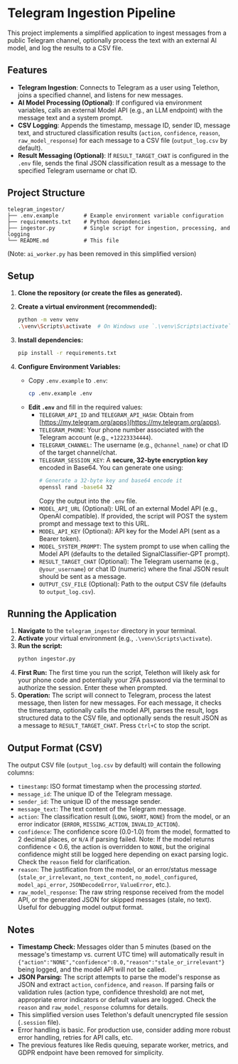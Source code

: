 # Telegram Ingestion Pipeline

This project implements a simplified application to ingest messages from a public Telegram channel, optionally process the text with an external AI model, and log the results to a CSV file.

## Features

*   **Telegram Ingestion**: Connects to Telegram as a user using Telethon, joins a specified channel, and listens for new messages.
*   **AI Model Processing (Optional)**: If configured via environment variables, calls an external Model API (e.g., an LLM endpoint) with the message text and a system prompt.
*   **CSV Logging**: Appends the timestamp, message ID, sender ID, message text, and structured classification results (`action`, `confidence`, `reason`, `raw_model_response`) for each message to a CSV file (`output_log.csv` by default).
*   **Result Messaging (Optional)**: If `RESULT_TARGET_CHAT` is configured in the `.env` file, sends the final JSON classification result as a message to the specified Telegram username or chat ID.

## Project Structure

```
telegram_ingestor/
├── .env.example        # Example environment variable configuration
├── requirements.txt    # Python dependencies
├── ingestor.py         # Single script for ingestion, processing, and logging
└── README.md           # This file
```
(Note: `ai_worker.py` has been removed in this simplified version)

## Setup

1.  **Clone the repository (or create the files as generated).**

2.  **Create a virtual environment (recommended):**
    ```bash
    python -m venv venv
    .\venv\Scripts\activate  # On Windows use `.\venv\Scripts\activate` or `.\venv\Scripts\Activate.ps1` for PowerShell
    ```

3.  **Install dependencies:**
    ```bash
    pip install -r requirements.txt
    ```

4.  **Configure Environment Variables:**
    *   Copy `.env.example` to `.env`:
        ```bash
        cp .env.example .env
        ```
    *   **Edit `.env`** and fill in the required values:
        *   `TELEGRAM_API_ID` and `TELEGRAM_API_HASH`: Obtain from [https://my.telegram.org/apps](https://my.telegram.org/apps).
        *   `TELEGRAM_PHONE`: Your phone number associated with the Telegram account (e.g., `+12223334444`).
        *   `TELEGRAM_CHANNEL`: The username (e.g., `@channel_name`) or chat ID of the target channel/chat.
        *   `TELEGRAM_SESSION_KEY`: A **secure, 32-byte encryption key** encoded in Base64. You can generate one using:
            ```bash
            # Generate a 32-byte key and base64 encode it
            openssl rand -base64 32
            ```
            Copy the output into the `.env` file.
        *   `MODEL_API_URL` (Optional): URL of an external Model API (e.g., OpenAI compatible). If provided, the script will POST the system prompt and message text to this URL.
        *   `MODEL_API_KEY` (Optional): API key for the Model API (sent as a Bearer token).
        *   `MODEL_SYSTEM_PROMPT`: The system prompt to use when calling the Model API (defaults to the detailed SignalClassifier-GPT prompt).
        *   `RESULT_TARGET_CHAT` (Optional): The Telegram username (e.g., `@your_username`) or chat ID (numeric) where the final JSON result should be sent as a message.
        *   `OUTPUT_CSV_FILE` (Optional): Path to the output CSV file (defaults to `output_log.csv`).

## Running the Application

1.  **Navigate** to the `telegram_ingestor` directory in your terminal.
2.  **Activate** your virtual environment (e.g., `.\venv\Scripts\activate`).
3.  **Run the script:**
    ```bash
    python ingestor.py
    ```
4.  **First Run:** The first time you run the script, Telethon will likely ask for your phone code and potentially your 2FA password via the terminal to authorize the session. Enter these when prompted.
5.  **Operation:** The script will connect to Telegram, process the latest message, then listen for new messages. For each message, it checks the timestamp, optionally calls the model API, parses the result, logs structured data to the CSV file, and optionally sends the result JSON as a message to `RESULT_TARGET_CHAT`. Press `Ctrl+C` to stop the script.

## Output Format (CSV)

The output CSV file (`output_log.csv` by default) will contain the following columns:

*   `timestamp`: ISO format timestamp when the processing *started*.
*   `message_id`: The unique ID of the Telegram message.
*   `sender_id`: The unique ID of the message sender.
*   `message_text`: The text content of the Telegram message.
*   `action`: The classification result (`LONG`, `SHORT`, `NONE`) from the model, or an error indicator (`ERROR`, `MISSING_ACTION`, `INVALID_ACTION`).
*   `confidence`: The confidence score (0.0-1.0) from the model, formatted to 2 decimal places, or `N/A` if parsing failed. Note: If the model returns confidence < 0.6, the action is overridden to `NONE`, but the original confidence might still be logged here depending on exact parsing logic. Check the `reason` field for clarification.
*   `reason`: The justification from the model, or an error/status message (`stale_or_irrelevant`, `no_text_content`, `no_model_configured`, `model_api_error`, `JSONDecodeError`, `ValueError`, etc.).
*   `raw_model_response`: The raw string response received from the model API, or the generated JSON for skipped messages (stale, no text). Useful for debugging model output format.

## Notes

*   **Timestamp Check:** Messages older than 5 minutes (based on the message's timestamp vs. current UTC time) will automatically result in `{"action":"NONE","confidence":0.0,"reason":"stale_or_irrelevant"}` being logged, and the model API will not be called.
*   **JSON Parsing:** The script attempts to parse the model's response as JSON and extract `action`, `confidence`, and `reason`. If parsing fails or validation rules (action type, confidence threshold) are not met, appropriate error indicators or default values are logged. Check the `reason` and `raw_model_response` columns for details.
*   This simplified version uses Telethon's default unencrypted file session (`.session` file).
*   Error handling is basic. For production use, consider adding more robust error handling, retries for API calls, etc.
*   The previous features like Redis queuing, separate worker, metrics, and GDPR endpoint have been removed for simplicity.